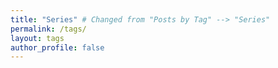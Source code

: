 ```yaml
---
title: "Series" # Changed from "Posts by Tag" --> "Series"
permalink: /tags/
layout: tags
author_profile: false
---
```

